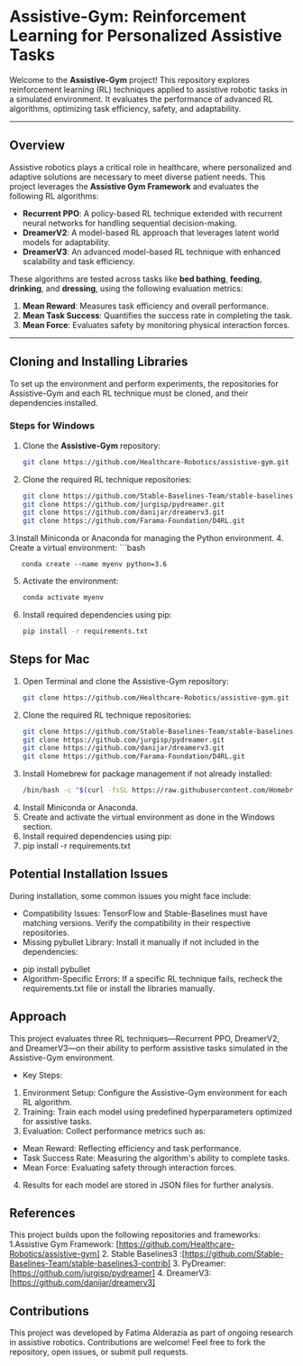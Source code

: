 # Assistive-Gym: Reinforcement Learning for Personalized Assistive Tasks

Welcome to the **Assistive-Gym** project! This repository explores reinforcement learning (RL) techniques applied to assistive robotic tasks in a simulated environment. It evaluates the performance of advanced RL algorithms, optimizing task efficiency, safety, and adaptability.

---

## Overview

Assistive robotics plays a critical role in healthcare, where personalized and adaptive solutions are necessary to meet diverse patient needs. This project leverages the **Assistive Gym Framework** and evaluates the following RL algorithms:

- **Recurrent PPO**: A policy-based RL technique extended with recurrent neural networks for handling sequential decision-making.
- **DreamerV2**: A model-based RL approach that leverages latent world models for adaptability.
- **DreamerV3**: An advanced model-based RL technique with enhanced scalability and task efficiency.

These algorithms are tested across tasks like **bed bathing**, **feeding**, **drinking**, and **dressing**, using the following evaluation metrics:
1. **Mean Reward**: Measures task efficiency and overall performance.
2. **Mean Task Success**: Quantifies the success rate in completing the task.
3. **Mean Force**: Evaluates safety by monitoring physical interaction forces.

---

## Cloning and Installing Libraries

To set up the environment and perform experiments, the repositories for Assistive-Gym and each RL technique must be cloned, and their dependencies installed.

### Steps for Windows

1. Clone the **Assistive-Gym** repository:
   ```bash
   git clone https://github.com/Healthcare-Robotics/assistive-gym.git
   
2. Clone the required RL technique repositories:
      ```bash
      git clone https://github.com/Stable-Baselines-Team/stable-baselines3-contrib.git
      git clone https://github.com/jurgisp/pydreamer.git
      git clone https://github.com/danijar/dreamerv3.git
      git clone https://github.com/Farama-Foundation/D4RL.git

3.Install Miniconda or Anaconda for managing the Python environment.
4. Create a virtual environment:
    ```bash
     
       conda create --name myenv python=3.6
5. Activate the environment:
   ```bash
   conda activate myenv

6. Install required dependencies using pip:
   ```bash
   pip install -r requirements.txt

## Steps for Mac

1. Open Terminal and clone the Assistive-Gym repository:
     ```bash
     git clone https://github.com/Healthcare-Robotics/assistive-gym.git
2. Clone the required RL technique repositories:
     ```bash
     git clone https://github.com/Stable-Baselines-Team/stable-baselines3-contrib.git
     git clone https://github.com/jurgisp/pydreamer.git
     git clone https://github.com/danijar/dreamerv3.git
     git clone https://github.com/Farama-Foundation/D4RL.git

3. Install Homebrew for package management if not already installed:
     ```bash
     /bin/bash -c "$(curl -fsSL https://raw.githubusercontent.com/Homebrew/install/HEAD/install.sh)"
4. Install Miniconda or Anaconda.
5. Create and activate the virtual environment as done in the Windows section.
6. Install required dependencies using pip:
7. pip install -r requirements.txt

## Potential Installation Issues

During installation, some common issues you might face include:
- Compatibility Issues: TensorFlow and Stable-Baselines must have matching versions. Verify the compatibility in their respective repositories.
- Missing pybullet Library: Install it manually if not included in the dependencies:
* pip install pybullet
* Algorithm-Specific Errors: If a specific RL technique fails, recheck the requirements.txt file or install the libraries manually.

## Approach

This project evaluates three RL techniques—Recurrent PPO, DreamerV2, and DreamerV3—on their ability to perform assistive tasks simulated in the Assistive-Gym environment.
- Key Steps:
1. Environment Setup: Configure the Assistive-Gym environment for each RL algorithm.
2. Training: Train each model using predefined hyperparameters optimized for assistive tasks.
3. Evaluation: Collect performance metrics such as:
* Mean Reward: Reflecting efficiency and task performance.
* Task Success Rate: Measuring the algorithm's ability to complete tasks.
* Mean Force: Evaluating safety through interaction forces.
4. Results for each model are stored in JSON files for further analysis.

## References

This project builds upon the following repositories and frameworks:
1.Assistive Gym Framework: [https://github.com/Healthcare-Robotics/assistive-gym]
2. Stable Baselines3 :[https://github.com/Stable-Baselines-Team/stable-baselines3-contrib]
3. PyDreamer: [https://github.com/jurgisp/pydreamer]
4. DreamerV3: [https://github.com/danijar/dreamerv3]

## Contributions

This project was developed by Fatima Alderazia as part of ongoing research in assistive robotics. Contributions are welcome! Feel free to fork the repository, open issues, or submit pull requests.
